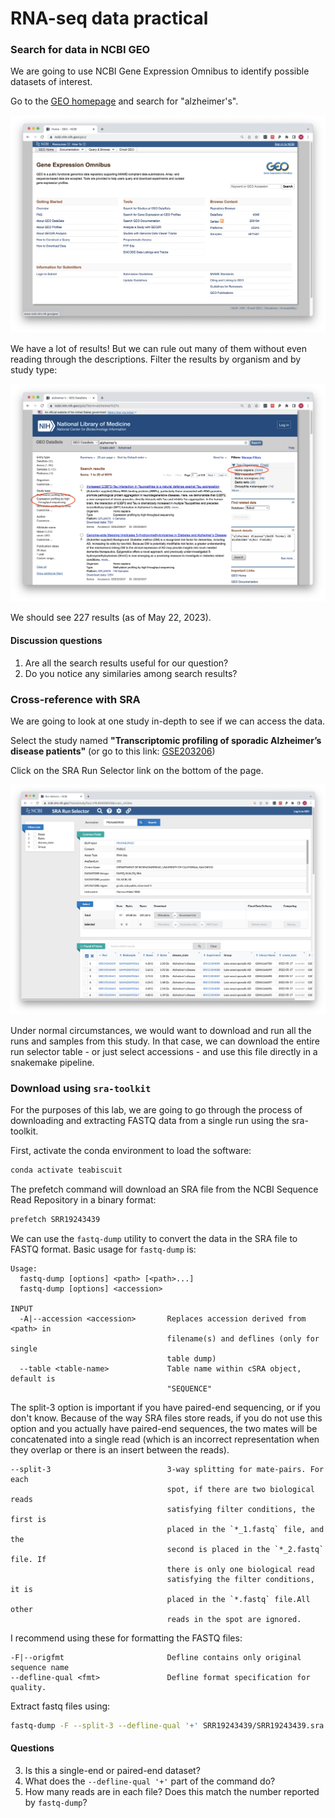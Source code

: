 # RNA-seq data practical

### Search for data in NCBI GEO

We are going to use NCBI Gene Expression Omnibus to identify possible datasets of interest.

Go to the [GEO homepage](https://www.ncbi.nlm.nih.gov/geo/) and search for "alzheimer's".

![](./geo1.png)

We have a lot of results! But we can rule out many of them without even reading through the descriptions. Filter the results by organism and by study type:

![](./geo2.png)

We should see 227 results (as of May 22, 2023).

#### Discussion questions

1. Are all the search results useful for our question?
2. Do you notice any similaries among search results?

### Cross-reference with SRA

We are going to look at one study in-depth to see if we can access the data.

Select the study named **"Transcriptomic profiling of sporadic Alzheimer’s disease patients"** (or go to this link: [GSE203206](https://www.ncbi.nlm.nih.gov/geo/query/acc.cgi?acc=GSE203206))

Click on the SRA Run Selector link on the bottom of the page.

![](./runselector.png)

Under normal circumstances, we would want to download and run all the runs and samples from this study. In that case, we can download the entire run selector table - or just select accessions - and use this file directly in a snakemake pipeline.

### Download using `sra-toolkit`

For the purposes of this lab, we are going to go through the process of downloading and extracting FASTQ data from a single run using the sra-toolkit.

First, activate the conda environment to load the software:

```bash
conda activate teabiscuit
```

The prefetch command will download an SRA file from the NCBI Sequence Read Repository in a binary format:

```bash
prefetch SRR19243439
```

We can use the `fastq-dump` utility to convert the data in the SRA file to FASTQ format. Basic usage for `fastq-dump` is:

```
Usage:
  fastq-dump [options] <path> [<path>...]
  fastq-dump [options] <accession>

INPUT
  -A|--accession <accession>       Replaces accession derived from <path> in
                                   filename(s) and deflines (only for single
                                   table dump)
  --table <table-name>             Table name within cSRA object, default is
                                   "SEQUENCE"
```

The split-3 option is important if you have paired-end sequencing, or if you don't know. Because of the way SRA files store reads, if you do not use this option and you actually have paired-end sequences, the two mates will be concatenated into a single read (which is an incorrect representation when they overlap or there is an insert between the reads).

```
--split-3                          3-way splitting for mate-pairs. For each
                                   spot, if there are two biological reads
                                   satisfying filter conditions, the first is
                                   placed in the `*_1.fastq` file, and the
                                   second is placed in the `*_2.fastq` file. If
                                   there is only one biological read
                                   satisfying the filter conditions, it is
                                   placed in the `*.fastq` file.All other
                                   reads in the spot are ignored.
```

I recommend using these for formatting the FASTQ files:

```
-F|--origfmt                       Defline contains only original sequence name
--defline-qual <fmt>               Defline format specification for quality.
```

Extract fastq files using:

```bash
fastq-dump -F --split-3 --defline-qual '+' SRR19243439/SRR19243439.sra
```

#### Questions

3. Is this a single-end or paired-end dataset?
4. What does the `--defline-qual '+'` part of the command do?
5. How many reads are in each file? Does this match the number reported by `fastq-dump`?


